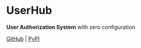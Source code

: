# UserHub
**User Authorization System** with zero configuration

[GitHub](https://github.com/chilleco/userhub)
 | [PyPI](https://pypi.org/project/userhub/)
